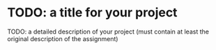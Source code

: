 # TODO: a title for your project

TODO: a detailed description of your project (must contain at least the original description of the assignment)

